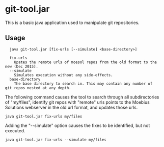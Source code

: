 git-tool.jar
====================

This is a basic java application used to manipulate git repositories.

Usage
--------------------

```
  java git-tool.jar [fix-urls [--simulate] <base-directory>]

  fix-urls
    Upates the remote urls of moesol repos from the old format to the new (Dec 2015).
  --simulate
    Simulates execution without any side-effects.
  base-directory
    The base directory to search in. This may contain any number of git repos nested at any depth.

```

The following command causes the tool to search through all subdirectories of "my/files", identify git repos with "remote" urls points to the Moebius Solutions webserver in the old url format, and updates those urls.

```
java git-tool.jar fix-urls my/files
```

Adding the "--simulate" option causes the fixes to be identified, but not executed.

```
java git-tool.jar fix-urls --simulate my/files
```
